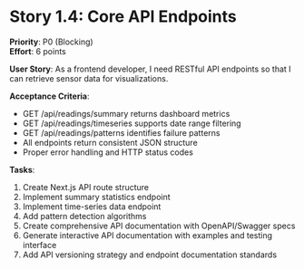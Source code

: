 # Story 1.4: Core API Endpoints
**Priority**: P0 (Blocking)  
**Effort**: 6 points  

**User Story**: As a frontend developer, I need RESTful API endpoints so that I can retrieve sensor data for visualizations.

**Acceptance Criteria**:
- GET /api/readings/summary returns dashboard metrics
- GET /api/readings/timeseries supports date range filtering
- GET /api/readings/patterns identifies failure patterns
- All endpoints return consistent JSON structure
- Proper error handling and HTTP status codes

**Tasks**:
1. Create Next.js API route structure
2. Implement summary statistics endpoint
3. Implement time-series data endpoint
4. Add pattern detection algorithms
5. Create comprehensive API documentation with OpenAPI/Swagger specs
6. Generate interactive API documentation with examples and testing interface
7. Add API versioning strategy and endpoint documentation standards
